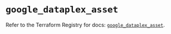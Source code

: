 # `google_dataplex_asset`

Refer to the Terraform Registry for docs: [`google_dataplex_asset`](https://registry.terraform.io/providers/hashicorp/google/6.49.1/docs/resources/dataplex_asset).
